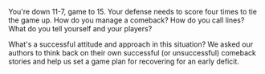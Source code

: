 You're down 11-7, game to 15. Your defense needs to score four times to
tie the game up. How do you manage a comeback? How do you call lines?
What do you tell yourself and your players? 

What's a successful attitude and approach in this situation? We asked
our authors to think back on their own successful (or unsuccessful)
comeback stories and help us set a game plan for recovering for an early
deficit.
